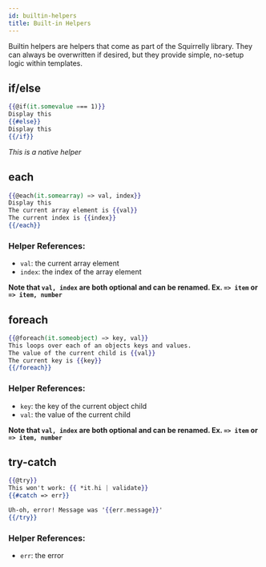 ```yaml
---
id: builtin-helpers
title: Built-in Helpers
---
```


Builtin helpers are helpers that come as part of the Squirrelly library. They can always be overwritten if desired, but they provide simple, no-setup logic within templates.

## if/else

```hbs
{{@if(it.somevalue === 1)}}
Display this
{{#else}}
Display this
{{/if}}
```

_This is a native helper_

## each

```hbs
{{@each(it.somearray) => val, index}}
Display this
The current array element is {{val}}
The current index is {{index}}
{{/each}}
```

### Helper References:

- `val`: the current array element
- `index`: the index of the array element

**Note that `val, index` are both optional and can be renamed. Ex. `=> item` or `=> item, number`**

## foreach

```hbs
{{@foreach(it.someobject) => key, val}}
This loops over each of an objects keys and values.
The value of the current child is {{val}}
The current key is {{key}}
{{/foreach}}
```

### Helper References:

- `key`: the key of the current object child
- `val`: the value of the current child

**Note that `val, index` are both optional and can be renamed. Ex. `=> item` or `=> item, number`**

## try-catch

```hbs
{{@try}}
This won't work: {{ *it.hi | validate}}
{{#catch => err}}

Uh-oh, error! Message was '{{err.message}}'
{{/try}}
```

### Helper References:

- `err`: the error
